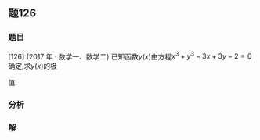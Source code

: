 ## 题126
### 题目
[126] (2017 年 · 数学一、数学二) 已知函数$y( x)$由方程${x}^{3} + {y}^{3} - {3x} + {3y} - 2 = 0$确定,求$y( x)$的极

值.
### 分析

### 解